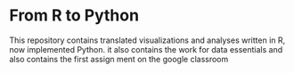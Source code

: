 # From R to Python
This repository contains translated visualizations and analyses written in R, now implemented Python.
it also contains the work for data essentials and also contains the first assign ment on the google classroom
